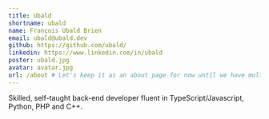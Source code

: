```yaml
---
title: Ubald
shortname: ubald
name: François Ubald Brien
email: ubald@ubald.dev
github: https://github.com/ubald/
linkedin: https://www.linkedin.com/in/ubald
poster: ubald.jpg
avatar: avatar.jpg
url: /about # Let's keep it as an about page for now until we have multiple authors (lol)
---
```


Skilled, self-taught back-end developer fluent in TypeScript/Javascript, Python, PHP and C++.
